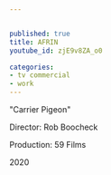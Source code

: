 ```yaml
---


published: true
title: AFRIN
youtube_id: zjE9v8ZA_o0

categories: 
- tv commercial
- work
---
```

"Carrier Pigeon"

Director: Rob Boocheck

Production: 59 Films

2020

